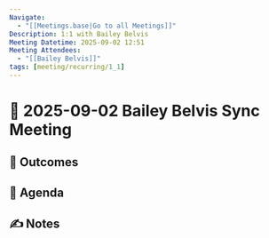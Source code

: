 ```yaml
---
Navigate:
  - "[[Meetings.base|Go to all Meetings]]"
Description: 1:1 with Bailey Belvis
Meeting Datetime: 2025-09-02 12:51
Meeting Attendees:
  - "[[Bailey Belvis]]"
tags: [meeting/recurring/1_1]
---
```

# 📆 2025-09-02 Bailey Belvis Sync Meeting

## 🔮 Outcomes

## 📢 Agenda

## ✍ Notes
